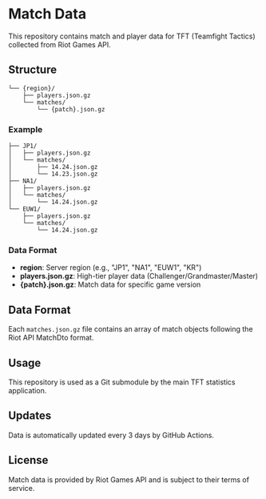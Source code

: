 # Match Data

This repository contains match and player data for TFT (Teamfight Tactics) collected from Riot Games API.

## Structure

```
└── {region}/
    ├── players.json.gz
    └── matches/
        └── {patch}.json.gz
```

### Example

```
├── JP1/
│   ├── players.json.gz
│   └── matches/
│       ├── 14.24.json.gz
│       └── 14.23.json.gz
├── NA1/
│   ├── players.json.gz
│   └── matches/
│       └── 14.24.json.gz
└── EUW1/
    ├── players.json.gz
    └── matches/
        └── 14.24.json.gz
```

### Data Format

- **region**: Server region (e.g., "JP1", "NA1", "EUW1", "KR")
- **players.json.gz**: High-tier player data (Challenger/Grandmaster/Master)
- **{patch}.json.gz**: Match data for specific game version

## Data Format

Each `matches.json.gz` file contains an array of match objects following the Riot API MatchDto format.

## Usage

This repository is used as a Git submodule by the main TFT statistics application.

## Updates

Data is automatically updated every 3 days by GitHub Actions.

## License

Match data is provided by Riot Games API and is subject to their terms of service.
